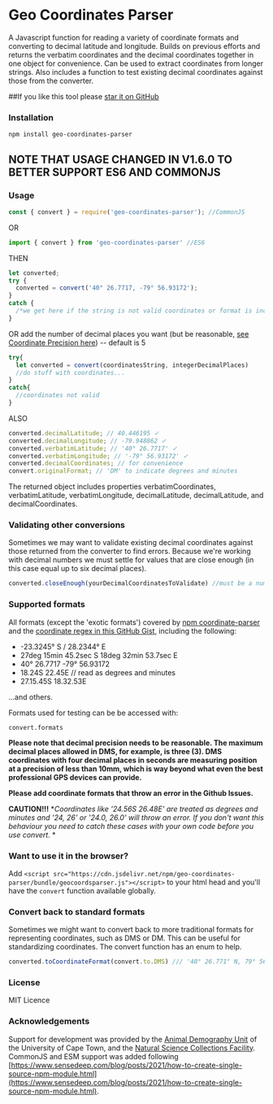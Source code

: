 # Geo Coordinates Parser

A Javascript function for reading a variety of coordinate formats and converting to decimal latitude and longitude. Builds on previous efforts and returns the verbatim coordinates and the decimal coordinates together in one object for convenience. Can be used to extract coordinates from longer strings. Also includes a function to test existing decimal coordinates against those from the converter. 

##If you like this tool please [star it on GitHub](https://github.com/ianengelbrecht/geo-coordinates-parser)

### Installation
```
npm install geo-coordinates-parser
```

## NOTE THAT USAGE CHANGED IN V1.6.0 TO BETTER SUPPORT ES6 AND COMMONJS
### Usage
```js
const { convert } = require('geo-coordinates-parser'); //CommonJS
```
OR
```js
import { convert } from 'geo-coordinates-parser' //ES6
```
THEN
```js
let converted;
try {
  converted = convert('40° 26.7717, -79° 56.93172');
}
catch {
  /*we get here if the string is not valid coordinates or format is inconsistent between lat and long*/
}

```
OR add the number of decimal places you want (but be reasonable, [see Coordinate Precision here](https://en.wikipedia.org/wiki/Decimal_degrees)) -- default is 5

```js
try{
  let converted = convert(coordinatesString, integerDecimalPlaces)
  //do stuff with coordinates...
}
catch{
  //coordinates not valid
}
```
ALSO
```js
converted.decimalLatitude; // 40.446195 ✓
converted.decimalLongitude; // -79.948862 ✓
converted.verbatimLatitude; // '40° 26.7717' ✓
converted.verbatimLongitude; // '-79° 56.93172' ✓
converted.decimalCoordinates; // for convenience
convert.originalFormat; // 'DM' to indicate degrees and minutes
```
The returned object includes properties verbatimCoordinates, verbatimLatitude, verbatimLongitude, decimalLatitude, decimalLatitude, and decimalCoordinates.

### Validating other conversions
Sometimes we may want to validate existing decimal coordinates against those returned from the converter to find errors. Because we're working with decimal numbers we must settle for values that are close enough (in this case equal up to six decimal places).

```js
converted.closeEnough(yourDecimalCoordinatesToValidate) //must be a numbers separated by ,
```

### Supported formats
All formats (except the 'exotic formats') covered by [npm coordinate-parser](https://www.npmjs.com/package/coordinate-parser) and the [coordinate regex in this GitHub Gist](https://gist.github.com/moole/3707127/337bd31d813a10abcf55084381803e5bbb0b20dc), including the following:
- -23.3245° S / 28.2344° E
- 27deg 15min 45.2sec S 18deg 32min 53.7sec E
- 40° 26.7717 -79° 56.93172
- 18.24S 22.45E // read as degrees and minutes
- 27.15.45S 18.32.53E

...and others.

Formats used for testing can be be accessed with:

```
convert.formats
```

**Please note that decimal precision needs to be reasonable. The maximum decimal places allowed in DMS, for example, is three (3). DMS coordinates with four decimal places in seconds are measuring position at a precision of less than 
10mm, which is way beyond what even the best professional GPS devices can provide.**

**Please add coordinate formats that throw an error in the Github Issues.**

**CAUTION!!!**
**Coordinates like '24.56S 26.48E' are treated as degrees and minutes and '24, 26' or '24.0, 26.0' will throw an error. If you don't want this behaviour you need to catch these cases with your own code before you use convert.* *

### Want to use it in the browser?
Add ```<script src="https://cdn.jsdelivr.net/npm/geo-coordinates-parser/bundle/geocoordsparser.js"></script>```
to your html head and you'll have the ```convert``` function available globally.

### Convert back to standard formats
Sometimes we might want to convert back to more traditional formats for representing coordinates, such as DMS or DM. This can be useful for standardizing coordinates. The convert function has an enum to help.

```js
converted.toCoordinateFormat(convert.to.DMS) /// '40° 26.771" N, 79° 56.932" W' ✓
```

### License
MIT Licence

### Acknowledgements
Support for development was provided by the [Animal Demography Unit](http://adu.uct.ac.za) of the University of Cape Town, and the [Natural Science Collections Facility](http://nscf.co.za). CommonJS and ESM support was added following [https://www.sensedeep.com/blog/posts/2021/how-to-create-single-source-npm-module.html](https://www.sensedeep.com/blog/posts/2021/how-to-create-single-source-npm-module.html).
